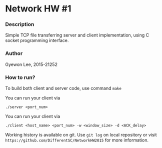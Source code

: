# Network HW #1

### Description

Simple TCP file transferring server and client implementation, using C socket programming interface.

### Author
Gyewon Lee, 2015-21252

### How to run?

To build both client and server code, use command `make`

You can run your client via

`./server <port_num>`

You can run your client via

`./client <host_name> <port_num> -w <window_size> -d <ACK_delay>`

Working history is available on git. Use `git log` on local repository or visit `https://github.com/DifferentSC/NetworkHW2015` for more information.
